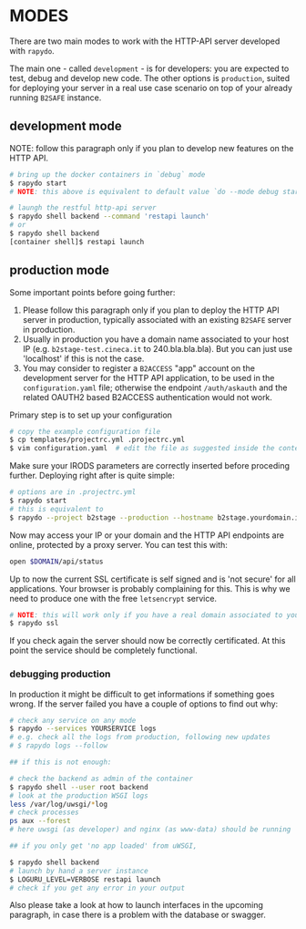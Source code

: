 # MODES #

There are two main modes to work with the HTTP-API server developed with `rapydo`.

The main one - called `development` - is for developers: you are expected to test, debug and develop new code. The other options is `production`, suited for deploying your server in a real use case scenario on top of your already running `B2SAFE` instance.

## development mode ##

NOTE: follow this paragraph only if you plan to develop new features on the HTTP API.

```bash
# bring up the docker containers in `debug` mode
$ rapydo start
# NOTE: this above is equivalent to default value `do --mode debug start`

# laungh the restful http-api server
$ rapydo shell backend --command 'restapi launch'
# or
$ rapydo shell backend
[container shell]$ restapi launch
```

## production mode

Some important points before going further:

1. Please follow this paragraph only if you plan to deploy the HTTP API server in production, typically associated with an existing `B2SAFE` server in production.
2. Usually in production you have a domain name associated to your host IP (e.g. `b2stage-test.cineca.it` to 240.bla.bla.bla). But you can just use 'localhost' if this is not the case.
3. You may consider to register a `B2ACCESS` "app" account on the development server for the HTTP API application, to be used in the `configuration.yaml` file; otherwise the endpoint `/auth/askauth` and the related OAUTH2 based B2ACCESS authentication would not work.

Primary step is to set up your configuration

```bash
# copy the example configuration file
$ cp templates/projectrc.yml .projectrc.yml
$ vim configuration.yaml  # edit the file as suggested inside the content
```

Make sure your IRODS parameters are correctly inserted before proceding further. Deploying right after is quite simple:

```bash
# options are in .projectrc.yml
$ rapydo start
# this is equivalent to 
$ rapydo --project b2stage --production --hostname b2stage.yourdomain.io start
```

Now may access your IP or your domain and the HTTP API endpoints are online, protected by a proxy server. You can test this with:

```bash
open $DOMAIN/api/status
```

Up to now the current SSL certificate is self signed and is 'not secure' for all applications. Your browser is probably complaining for this. This is why we need to produce one with the free `letsencrypt` service.

```bash
# NOTE: this will work only if you have a real domain associated to your IP
$ rapydo ssl
```

If you check again the server should now be correctly certificated. At this point the service should be completely functional.


### debugging production

In production it might be difficult to get informations if something goes wrong. If the server failed you have a couple of options to find out why:

```bash
# check any service on any mode
$ rapydo --services YOURSERVICE logs
# e.g. check all the logs from production, following new updates
# $ rapydo logs --follow

## if this is not enough:

# check the backend as admin of the container
$ rapydo shell --user root backend
# look at the production WSGI logs
less /var/log/uwsgi/*log
# check processes
ps aux --forest
# here uwsgi (as developer) and nginx (as www-data) should be running

## if you only get 'no app loaded' from uWSGI,

$ rapydo shell backend
# launch by hand a server instance
$ LOGURU_LEVEL=VERBOSE restapi launch
# check if you get any error in your output

```

Also please take a look at how to launch interfaces in the upcoming paragraph, in case there is a problem with the database or swagger.

